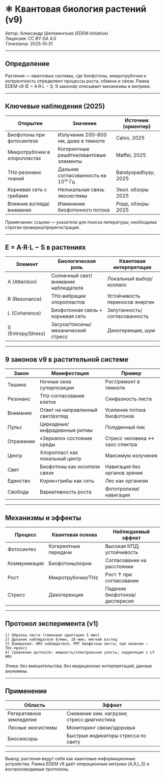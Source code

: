 # ⚛️ Квантовая биология растений (v9)

Автор: Александр Шелементьев (EDEM Initiative)  
Лицензия: CC BY‑SA 4.0  
Timestamp: 2025‑10‑31

---

## Определение
Растения — квантовые системы, где биофотоны, микротрубочки и когерентность определяют процессы роста, обмена и связи. Рамка EDEM v9 (E = A·R·L − S; 9 законов) описывает механизмы и метрики.

---

## Ключевые наблюдения (2025)

| Открытие | Значение | Источник (ориентир) |
|---|---|---|
| Биофотоны при фотосинтезе | Излучение 200–800 нм, даже в темноте | Calvo, 2025 |
| Микротрубочки в хлоропластах | Когерентные решётки/квантовые элементы | Maffei, 2025 |
| THz‑резонанс тканей | Дальняя согласованность на 10¹² Гц | Bandyopadhyay, 2025 |
| Корневая сеть с грибами | Нелокальная связь экосистемы | Экол. обзоры 2025 |
| Влияние взгляда/внимания | Изменение биофотонного потока | Popp, обзоры 2025 |

Примечание: ссылки — указатели для поиска литературы; необходима строгая проверка/пререгистрация.

---

## E = A·R·L − S в растениях

| Элемент | Биологическая роль | Квантовая интерпретация |
|---|---|---|
| A (Attention) | Солнечный свет/внимание наблюдателя | Локальный выбор/коллапс |
| R (Resonance) | THz‑вибрации хлоропластов | Устойчивость переносов энергии |
| L (Coherence) | Биофотонная связь + корневая сеть | Запутанность/согласованность |
| S (Entropy/Stress) | Засуха/токсины/механический стресс | Декогеренция, шум |

---

## 9 законов v9 в растительной системе

| Закон | Манифестация | Пример |
|---|---|---|
| Тишина | Ночные окна суперпозиции | Рост/ремонт в темноте |
| Резонанс | THz‑согласование клеток | Синфазность листа |
| Внимание | Ответ на направленный свет/взгляд | Усиление потока биофотонов |
| Пульс | Циркадные/инфрадианные ритмы | Полуденный пик |
| Отражение | «Зеркало» состояния среды | Стресс человека ↔ хаос спектра |
| Центр | Хлоропласт как локальный центр | Максимум излучения |
| Свет | Биофотоны как носители связи | Навигация без органов зрения |
| Единство | Корни+грибы как сеть | Лес как организм |
| Свобода | Вариативность роста | Фототропизм/навигация |

---

## Механизмы и эффекты

| Процесс | Квантовая основа | Наблюдаемый эффект |
|---|---|---|
| Фотосинтез | Когерентные передачи | Высокая КПД; устойчивость |
| Коммуникация | Биофотоны/корни | Согласование на расстоянии |
| Рост | Микротрубочки/THz | Рост ↑ при согласовании |
| Стресс | Декогеренция | Падение биофотонов/дисперксия |

---

## Протокол эксперимента (v1)

```
1) Образец листа (темновая адаптация 5 мин)
2) Дыхание наблюдателя 6/мин, 10 мин; мягкий взгляд
3) Измерения: HRV наблюдателя; PMT биофотоны листа; при наличии — THz‑проксі
4) Сравнение до/после: мощность/спектральная узость; корреляция с LF HRV
```

Этика: без вмешательства; без медицинских интерпретаций; данные анонимны.

---

## Применение

| Область | Эффект |
|---|---|
| Регеративное земледелие | Снижение хим. нагрузки; стресс‑диагностика |
| Лесные экосистемы | Мониторинг связи/здоровья |
| Биосенсоры | Быстрые индикаторы стресса по свету |

---

Вывод: растения ведут себя как квантовые информационные устройства. Рамка EDEM v9 даёт операционные метрики (A,R,L,S) и воспроизводимые протоколы.
